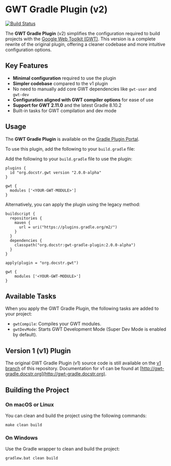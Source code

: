 # GWT Gradle Plugin (v2)

[![Build Status](https://github.com/jiakuan/gwt-gradle-plugin/actions/workflows/gradle.yml/badge.svg)](https://github.com/jiakuan/gwt-gradle-plugin/actions)

The **GWT Gradle Plugin** (v2) simplifies the configuration required to build projects with the [Google Web Toolkit (GWT)](http://www.gwtproject.org/). This version is a complete rewrite of the original plugin, offering a cleaner codebase and more intuitive configuration options.

## Key Features

- **Minimal configuration** required to use the plugin
- **Simpler codebase** compared to the v1 plugin
- No need to manually add core GWT dependencies like `gwt-user` and `gwt-dev`
- **Configuration aligned with GWT compiler options** for ease of use
- **Support for GWT 2.11.0** and the latest Gradle 8.10.2
- Built-in tasks for GWT compilation and dev mode

## Usage

The **GWT Gradle Plugin** is available on the [Gradle Plugin Portal](https://plugins.gradle.org/plugin/org.docstr.gwt).


To use this plugin, add the following to your `build.gradle` file:

Add the following to your `build.gradle` file to use the plugin:

```
plugins {
  id "org.docstr.gwt version "2.0.0-alpha"
}

gwt {
  modules ['<YOUR-GWT-MODULE>']
}
```

Alternatively, you can apply the plugin using the legacy method:

```
buildscript {
  repositories {
    maven {
      url = uri("https://plugins.gradle.org/m2/")
    }
  }
  dependencies {
    classpath("org.docstr:gwt-gradle-plugin:2.0.0-alpha")
  }
}

apply(plugin = "org.docstr.gwt")

gwt {
    modules ['<YOUR-GWT-MODULE>']
}
```

## Available Tasks

When you apply the GWT Gradle Plugin, the following tasks are added to your project:

- `gwtCompile`: Compiles your GWT modules.
- `gwtDevMode`: Starts GWT Development Mode (Super Dev Mode is enabled by default).


## Version 1 (v1) Plugin

The original GWT Gradle Plugin (v1) source code is still available on the [v1 branch](https://github.com/jiakuan/gwt-gradle-plugin/tree/v1) of this repository. Documentation for v1 can be found at [http://gwt-gradle.docstr.org](http://gwt-gradle.docstr.org).

## Building the Project

### On macOS or Linux

You can clean and build the project using the following commands:

```
make clean build
```

### On Windows

Use the Gradle wrapper to clean and build the project:

```
gradlew.bat clean build
```

